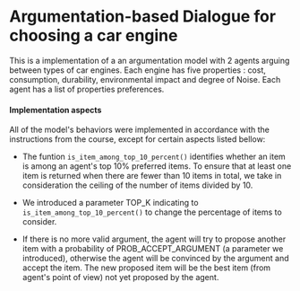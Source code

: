 # Argumentation-based Dialogue for choosing a car engine

This is a implementation of a an argumentation model with 2 agents arguing between types of car engines. Each engine has five properties : cost, consumption, durability, environmental impact and degree of Noise. Each agent has a list of properties preferences.


#### Implementation aspects

All of the model's behaviors were implemented in accordance with the instructions from the course, except for certain aspects listed bellow:

- The funtion ```is_item_among_top_10_percent()``` identifies whether an item is among an agent's top 10% preferred items. To ensure that at least one item is returned when there are fewer than 10 items in total, we take in consideration the ceiling of the number of items divided by 10.

- We introduced a parameter TOP_K indicating to ```is_item_among_top_10_percent()``` to change the percentage of items to consider.

- If there is no more valid argument, the agent will try to propose another item with a probability of PROB_ACCEPT_ARGUMENT (a parameter we introduced), otherwise the agent will be convinced by the argument and accept the item. The new proposed item will be the best item (from agent's point of view) not yet proposed by the agent.